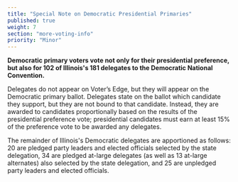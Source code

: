 ```yaml
---
title: "Special Note on Democratic Presidential Primaries"
published: true
weight: 7
section: "more-voting-info"
priority: "Minor"
---
```

**Democratic primary voters vote not only for their presidential preference, but also for 102 of Illinois's 181 delegates to the Democratic National Convention.**  

Delegates do not appear on Voter’s Edge, but they will appear on the Democratic primary ballot. Delegates state on the ballot which candidate they support, but they are not bound to that candidate. Instead, they are awarded to candidates proportionally based on the results of the presidential preference vote; presidential candidates must earn at least 15% of the preference vote to be awarded any delegates.  

The remainder of Illinois's Democratic delegates are apportioned as follows: 20 are pledged party leaders and elected officials selected by the state delegation, 34 are pledged at-large delegates (as well as 13 at-large alternates) also selected by the state delegation, and 25 are unpledged party leaders and elected officials.  
